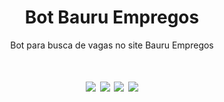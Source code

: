 <h1 align="center">Bot Bauru Empregos</h1>
<p align="center">Bot para busca de vagas no site Bauru Empregos</p>

<h1 align="center">
    <img src="https://img.shields.io/static/v1?label=Autor&message=Guilherme_Felipe&color=7159c1&style=for-the-badge&logo=ghost"/>
    <img src="https://img.shields.io/static/v1?label=Progresso&message=Beta&color=informational&style=for-the-badge&logo=ghost"/>
    <img src="https://img.shields.io/twitter/url?style=social&url=https%3A%2F%2Ftwitter.com%2Fglhermme">
    <img src="https://img.shields.io/github/license/Glerme/Bot_Bauru_Empregos?label=license&style=for-the-badge">
</h1>

    

